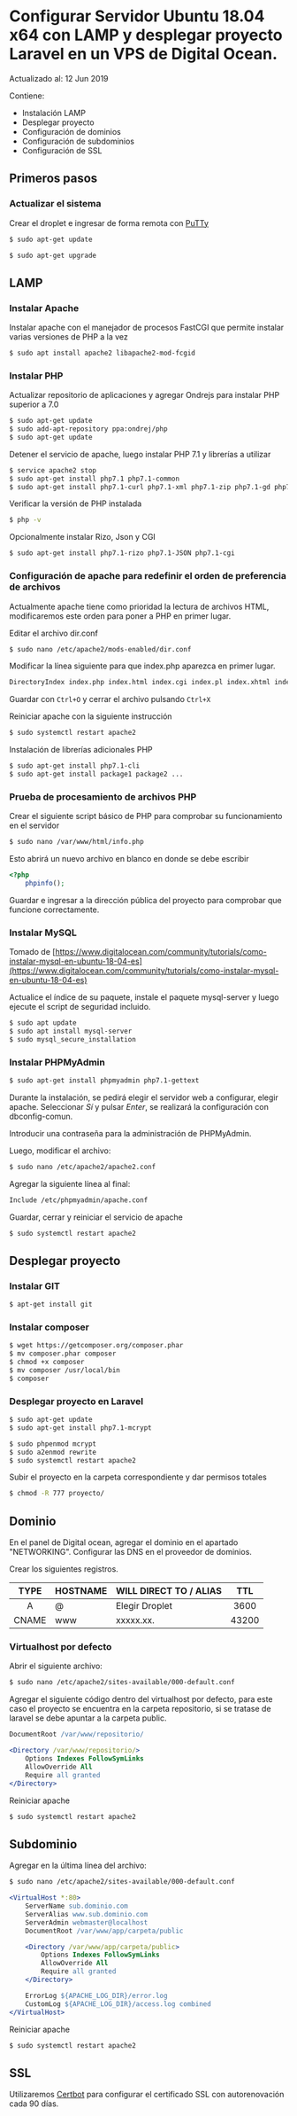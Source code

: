 # Configurar Servidor Ubuntu 18.04 x64 con LAMP y desplegar proyecto Laravel en un VPS de Digital Ocean.

Actualizado al: 12 Jun 2019

Contiene:

- Instalación LAMP
- Desplegar proyecto
- Configuración de dominios
- Configuración de subdominios
- Configuración de SSL

## Primeros pasos

### Actualizar el sistema

Crear el droplet e ingresar de forma remota con [PuTTy](https://www.putty.org/)

```sh
$ sudo apt-get update
```

```sh
$ sudo apt-get upgrade
```

## LAMP

### Instalar Apache

Instalar apache con el manejador de procesos FastCGI que permite instalar varias versiones de PHP a la vez

```sh
$ sudo apt install apache2 libapache2-mod-fcgid
```

### Instalar PHP

Actualizar repositorio de aplicaciones y agregar Ondrejs para instalar PHP superior a 7.0

```sh
$ sudo apt-get update
$ sudo add-apt-repository ppa:ondrej/php
$ sudo apt-get update
```

Detener el servicio de apache, luego instalar PHP 7.1 y librerías a utilizar

```sh
$ service apache2 stop
$ sudo apt-get install php7.1 php7.1-common
$ sudo apt-get install php7.1-curl php7.1-xml php7.1-zip php7.1-gd php7.1-mysql php7.1-mbstring
```

Verificar la versión de PHP instalada

```sh
$ php -v
```

Opcionalmente instalar Rizo, Json y CGI

```sh
$ sudo apt-get install php7.1-rizo php7.1-JSON php7.1-cgi
```

### Configuración de apache para redefinir el orden de preferencia de archivos

Actualmente apache tiene como prioridad la lectura de archivos HTML, modificaremos este orden para poner a PHP en primer lugar.

Editar el archivo dir.conf

```sh
$ sudo nano /etc/apache2/mods-enabled/dir.conf
```

Modificar la línea siguiente para que index.php aparezca en primer lugar.

```sh
DirectoryIndex index.php index.html index.cgi index.pl index.xhtml index.htm
```

Guardar con ```Ctrl+O``` y cerrar el archivo pulsando ```Ctrl+X```

Reiniciar apache con la siguiente instrucción

```sh
$ sudo systemctl restart apache2
```

Instalación de librerías adicionales PHP
```sh
$ sudo apt-get install php7.1-cli
$ sudo apt-get install package1 package2 ...
```

### Prueba de procesamiento de archivos PHP

Crear el siguiente script básico de PHP para comprobar su funcionamiento en el servidor

```sh
$ sudo nano /var/www/html/info.php
```

Esto abrirá un nuevo archivo en blanco en donde se debe escribir

```php
<?php
	phpinfo();
```

Guardar e ingresar a la dirección pública del proyecto para comprobar que funcione correctamente.

### Instalar MySQL

Tomado de [https://www.digitalocean.com/community/tutorials/como-instalar-mysql-en-ubuntu-18-04-es](https://www.digitalocean.com/community/tutorials/como-instalar-mysql-en-ubuntu-18-04-es)

Actualice el índice de su paquete, instale el paquete mysql-server y luego ejecute el script de seguridad incluido.

```sh
$ sudo apt update
$ sudo apt install mysql-server
$ sudo mysql_secure_installation
```

### Instalar PHPMyAdmin

```sh
$ sudo apt-get install phpmyadmin php7.1-gettext
```

Durante la instalación, se pedirá elegir el servidor web a configurar, elegir apache. Seleccionar *Sí* y pulsar *Enter*, se realizará la configuración con dbconfig-comun.

Introducir una contraseña para la administración de PHPMyAdmin.

Luego, modificar el archivo:

```sh
$ sudo nano /etc/apache2/apache2.conf
```

Agregar la siguiente línea al final:

```sh
Include /etc/phpmyadmin/apache.conf
```

Guardar, cerrar y reiniciar el servicio de apache

```sh
$ sudo systemctl restart apache2
```

## Desplegar proyecto

### Instalar GIT

```sh
$ apt-get install git
```

### Instalar composer

```sh
$ wget https://getcomposer.org/composer.phar
$ mv composer.phar composer
$ chmod +x composer
$ mv composer /usr/local/bin
$ composer
```

### Desplegar proyecto en Laravel

```sh
$ sudo apt-get update
$ sudo apt-get install php7.1-mcrypt

$ sudo phpenmod mcrypt
$ sudo a2enmod rewrite
$ sudo systemctl restart apache2
```

Subir el proyecto en la carpeta correspondiente y dar permisos totales

```sh
$ chmod -R 777 proyecto/
```

## Dominio

En el panel de Digital ocean, agregar el dominio en el apartado "NETWORKING". Configurar las DNS en el proveedor de dominios.

Crear los siguientes registros.

| TYPE   | HOSTNAME | WILL DIRECT TO / ALIAS |  TTL  |
| :----: | :------- | :--------------------- | :---: |
|   A    |    @     |     Elegir Droplet     | 3600  |
| CNAME  |   www    |       xxxxx.xx.        | 43200 |

### Virtualhost por defecto

Abrir el siguiente archivo:

```sh
$ sudo nano /etc/apache2/sites-available/000-default.conf
```

Agregar el siguiente código dentro del virtualhost por defecto, para este caso el proyecto se encuentra en la carpeta repositorio, si se tratase de laravel se debe apuntar a la carpeta public.

```apache
DocumentRoot /var/www/repositorio/

<Directory /var/www/repositorio/>
	Options Indexes FollowSymLinks
	AllowOverride All
	Require all granted
</Directory>
```

Reiniciar apache

```sh
$ sudo systemctl restart apache2
```

## Subdominio

Agregar en la última línea del archivo:

```sh
$ sudo nano /etc/apache2/sites-available/000-default.conf
```

```apache
<VirtualHost *:80>
	ServerName sub.dominio.com
	ServerAlias www.sub.dominio.com
	ServerAdmin webmaster@localhost
	DocumentRoot /var/www/app/carpeta/public

	<Directory /var/www/app/carpeta/public>
		Options Indexes FollowSymLinks
		AllowOverride All
		Require all granted
	</Directory>

	ErrorLog ${APACHE_LOG_DIR}/error.log
	CustomLog ${APACHE_LOG_DIR}/access.log combined
</VirtualHost>
```

Reiniciar apache

```sh
$ sudo systemctl restart apache2
```

## SSL

Utilizaremos [Certbot](https://certbot.eff.org/lets-encrypt/ubuntubionic-apache) para configurar el certificado SSL con autorenovación cada 90 días.
